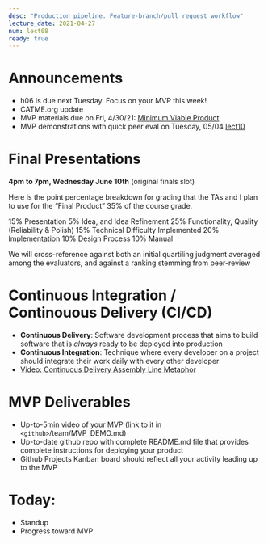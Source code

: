 ```yaml
---
desc: "Production pipeline. Feature-branch/pull request workflow"
lecture_date: 2021-04-27
num: lect08
ready: true
---
```


# Announcements
* h06 is due next Tuesday. Focus on your MVP this week!  
* CATME.org update
* MVP materials due on Fri, 4/30/21: [Minimum Viable Product](https://en.wikipedia.org/wiki/Minimum_viable_product)
* MVP demonstrations with quick peer eval on Tuesday, 05/04 [lect10](https://ucsb-cs148.github.io/s21/lectures/lect10/)

# Final Presentations 

**4pm to 7pm, Wednesday June 10th** (original finals slot)

Here is the point percentage breakdown for grading that the TAs and I plan to use for the “Final Product” 35% of the course grade.

15% Presentation
5% Idea, and Idea Refinement
25% Functionality, Quality (Reliability & Polish)
15% Technical Difficulty Implemented
20% Implementation
10% Design Process
10% Manual

We will cross-reference against both an initial quartiling judgment averaged among the evaluators, and against a ranking stemming from peer-review

# Continuous Integration / Continouous Delivery (CI/CD) 

* **Continuous Delivery**: Software development process that aims to build software that is *always* ready to be deployed into production
* **Continuous Integration**: Technique where every developer on a project should integrate their work daily with every other developer
* [Video: Continuous Delivery Assembly Line Metaphor](http://www.youtube.com/watch?v=SIaVsG7m8n4)

# MVP Deliverables

* Up-to-5min video of your MVP (link to it in `<github>`/team/MVP_DEMO.md) 
* Up-to-date github repo with complete README.md file that provides complete instructions for deploying your product
* Github Projects Kanban board should reflect all your activity leading up to the MVP 


# Today:

* Standup
* Progress toward MVP
